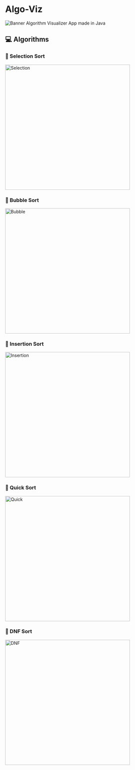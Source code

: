 # Algo-Viz
<img src="Images/banner.png" alt="Banner" />
Algorithm Visualizer App made in Java

## 💻 Algorithms
### 🔴 Selection Sort
<img width=400 src="Images/selection.gif" alt="Selection" />

### 🔴 Bubble Sort
<img width=400 src="Images/bubble.gif" alt="Bubble" />

### 🔴 Insertion Sort
<img width=400 src="Images/insertion.gif" alt="Insertion" />

### 🔴 Quick Sort
<img width=400 src="Images/quick.gif" alt="Quick" />

### 🔴 DNF Sort
<img width=400 src="Images/dnf.gif" alt="DNF" />
